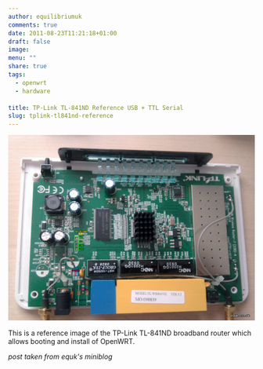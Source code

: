 ```yaml
---
author: equilibriumuk
comments: true
date: 2011-08-23T11:21:18+01:00
draft: false
image:
menu: ""
share: true
tags:
  - openwrt
  - hardware

title: TP-Link TL-841ND Reference USB + TTL Serial
slug: tplink-tl841nd-reference
---
```


![tplink tl841nd reference](../../src/_media/images/2011/tplink-tl841nd.jpg)

This is a reference image of the TP-Link TL-841ND broadband router which allows booting and install of OpenWRT.

_post taken from equk's miniblog_
